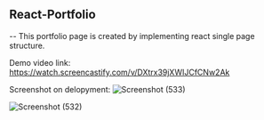 ## React-Portfolio

-- This portfolio page is created by implementing react single page structure.

Demo video link: https://watch.screencastify.com/v/DXtrx39jXWIJCfCNw2Ak

Screenshot on delopyment:
![Screenshot (533)](https://user-images.githubusercontent.com/99464607/180593489-28289d6d-405e-41c5-bc00-fd2e0125f45d.png)

![Screenshot (532)](https://user-images.githubusercontent.com/99464607/180593459-b48213f2-2f2a-4e9a-9248-0df1326bb5dd.png)


